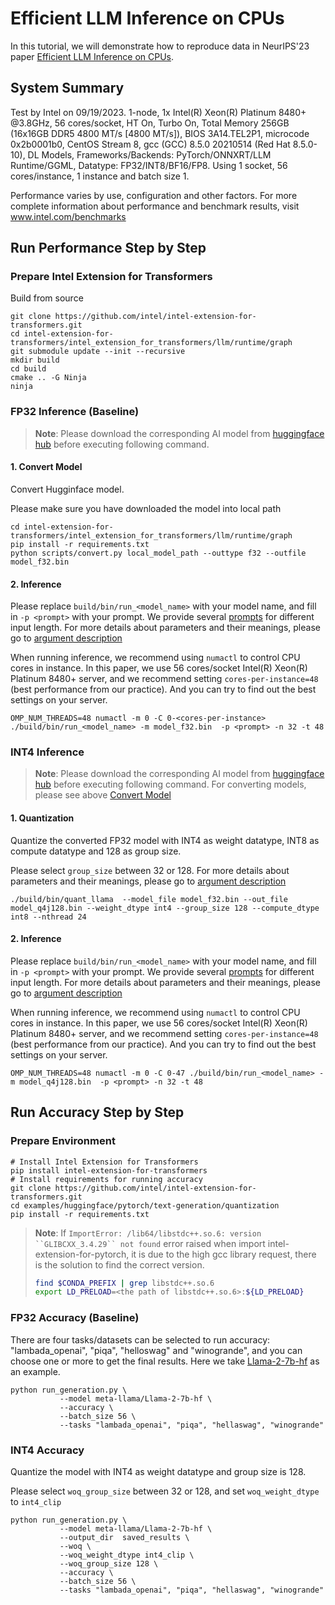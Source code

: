 # Efficient LLM Inference on CPUs

In this tutorial, we will demonstrate how to reproduce data in NeurIPS'23 paper [Efficient LLM Inference on CPUs](https://arxiv.org/pdf/2311.00502.pdf). 


## System Summary

Test by Intel on 09/19/2023. 1-node, 1x Intel(R) Xeon(R) Platinum 8480+ @3.8GHz, 56 cores/socket, HT On, Turbo On, Total Memory 256GB (16x16GB DDR5 4800 MT/s [4800 MT/s]), BIOS 3A14.TEL2P1, microcode 0x2b0001b0, CentOS Stream 8, gcc (GCC) 8.5.0 20210514 (Red Hat 8.5.0-10), DL Models, Frameworks/Backends: PyTorch/ONNXRT/LLM Runtime/GGML, Datatype: FP32/INT8/BF16/FP8. Using 1 socket, 56 cores/instance, 1 instance and batch size 1.

Performance varies by use, configuration and other factors. For more complete information about performance and benchmark results, visit www.intel.com/benchmarks


## Run Performance Step by Step

### Prepare Intel Extension for Transformers

Build from source

```shell
git clone https://github.com/intel/intel-extension-for-transformers.git
cd intel-extension-for-transformers/intel_extension_for_transformers/llm/runtime/graph
git submodule update --init --recursive
mkdir build
cd build
cmake .. -G Ninja
ninja
```

### FP32 Inference (Baseline)

>**Note**: Please download the corresponding AI model from [huggingface hub](https://huggingface.co/models) before executing following command.


#### 1. Convert Model

Convert Hugginface model. 

Please make sure you have downloaded the model into local path

```shell
cd intel-extension-for-transformers/intel_extension_for_transformers/llm/runtime/graph
pip install -r requirements.txt
python scripts/convert.py local_model_path --outtype f32 --outfile model_f32.bin
```

#### 2. Inference

Please replace `build/bin/run_<model_name>` with your model name, and fill in `-p <prompt>` with your prompt. We provide several [prompts](../../intel_extension_for_transformers/llm/runtime/graph/scripts/ci/cpp_graph_prompts.json) for different input length. For more details about parameters and their meanings, please go to [argument description](../../intel_extension_for_transformers/llm/runtime/graph/README.md#2-inference-llm)

When running inference, we recommend using `numactl` to control CPU cores in instance. In this paper, we use 56 cores/socket Intel(R) Xeon(R) Platinum 8480+ server, and we recommend setting `cores-per-instance=48` (best performance from our practice). And you can try to find out the best settings on your server.

```shell
OMP_NUM_THREADS=48 numactl -m 0 -C 0-<cores-per-instance> ./build/bin/run_<model_name> -m model_f32.bin  -p <prompt> -n 32 -t 48
```

### INT4 Inference

>**Note**: Please download the corresponding AI model from [huggingface hub](https://huggingface.co/models) before executing following command. For converting models, please see above [Convert Model](#1-convert-model)

#### 1. Quantization

Quantize the converted FP32 model with INT4 as weight datatype, INT8 as compute datatype and 128 as group size.

Please select `group_size` between 32 or 128. For more details about parameters and their meanings, please go to [argument description](../../intel_extension_for_transformers/llm/runtime/graph/README.md#1-convert-and-quantize-llm)

```shell
./build/bin/quant_llama  --model_file model_f32.bin --out_file model_q4j128.bin --weight_dtype int4 --group_size 128 --compute_dtype int8 --nthread 24
```

#### 2. Inference

Please replace `build/bin/run_<model_name>` with your model name, and fill in `-p <prompt>` with your prompt. We provide several [prompts](../../intel_extension_for_transformers/llm/runtime/graph/scripts/ci/cpp_graph_prompts.json) for different input length. For more details about parameters and their meanings, please go to [argument description](../../intel_extension_for_transformers/llm/runtime/graph/README.md#2-inference-llm)

When running inference, we recommend using `numactl` to control CPU cores in instance. In this paper, we use 56 cores/socket Intel(R) Xeon(R) Platinum 8480+ server, and we recommend setting `cores-per-instance=48` (best performance from our practice). And you can try to find out the best settings on your server.

```shell
OMP_NUM_THREADS=48 numactl -m 0 -C 0-47 ./build/bin/run_<model_name> -m model_q4j128.bin  -p <prompt> -n 32 -t 48
```


## Run Accuracy Step by Step

### Prepare Environment

```shell
# Install Intel Extension for Transformers
pip install intel-extension-for-transformers
# Install requirements for running accuracy
git clone https://github.com/intel/intel-extension-for-transformers.git
cd examples/huggingface/pytorch/text-generation/quantization
pip install -r requirements.txt
```

>**Note**: If `ImportError: /lib64/libstdc++.so.6: version ``GLIBCXX_3.4.29`` not found` error raised when import intel-extension-for-pytorch, it is due to the high gcc library request, there is the solution to find the correct version.
> ```bash
> find $CONDA_PREFIX | grep libstdc++.so.6
> export LD_PRELOAD=<the path of libstdc++.so.6>:${LD_PRELOAD}
> ```

### FP32 Accuracy (Baseline)

There are four tasks/datasets can be selected to run accuracy: "lambada_openai", "piqa", "helloswag" and "winogrande", and you can choose one or more to get the final results. Here we take [Llama-2-7b-hf](https://huggingface.co/meta-llama/Llama-2-7b-hf) as an example.

```shell
python run_generation.py \
           --model meta-llama/Llama-2-7b-hf \
           --accuracy \
           --batch_size 56 \
           --tasks "lambada_openai", "piqa", "hellaswag", "winogrande"
```

### INT4 Accuracy

Quantize the model with INT4 as weight datatype and group size is 128. 

Please select `woq_group_size` between 32 or 128, and set `woq_weight_dtype` to `int4_clip`

```shell
python run_generation.py \
           --model meta-llama/Llama-2-7b-hf \
           --output_dir  saved_results \
           --woq \
           --woq_weight_dtype int4_clip \
           --woq_group_size 128 \
           --accuracy \
           --batch_size 56 \
           --tasks "lambada_openai", "piqa", "hellaswag", "winogrande"
```
